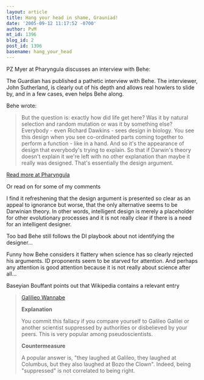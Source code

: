 ```yaml
---
layout: article
title: Hang your head in shame, Grauniad!
date: '2005-09-12 11:17:52 -0700'
author: PvM
mt_id: 1396
blog_id: 2
post_id: 1396
basename: hang_your_head
---
```

PZ Myer at Pharyngula discusses an interview with Behe:

The Guardian has published a pathetic interview with Behe. The interviewer, John Sutherland, is clearly out of his depth and allows real howlers to slide by, and in a few cases, even helps Behe along.

Behe wrote:

> But the question is: exactly how did life get here? Was it by natural selection and random mutation or was it by something else? Everybody - even Richard Dawkins - sees design in biology. You see this design when you see co-ordinated parts coming together to perform a function - like in a hand. And so it's the appearance of design that everybody's trying to explain. So that if Darwin's theory doesn't explain it we're left with no other explanation than maybe it really was designed. That's essentially the design argument.

[Read more at Pharyngula](http://pharyngula.org/index/weblog/comments/hang_your_head_in_shame_grauniad/)

Or read on for some of my comments

I find it refreshening that the design argument is presented so clear as an appeal to ignorance but worse, that the only alternative seems to be Darwinian theory. In other words, intelligent design is merely a placeholder for other evolutionary processes and it is not really clear if there is a need for an intelligent designer.

Too bad Behe still follows the DI playbook about not identifying the designer... 

Funny how Behe considers it flattery when science has so clearly rejected his arguments. ID  proponents seem to be starved for attention. And perhaps any attention is good attention because it is not really about science after all...

Baseyian Bouffant points out that Wikipedia contains a relevant entry

> [Galilieo Wannabe](http://pharyngula.org/index?URL=http://wiki.cotch.net/index.php/Galileo_Wannabe)
> 
> **Explanation**
> 
> You commit this fallacy if you compare yourself to Galileo Galilei or another scientist suppressed by authorities or disbelieved by your peers. This is very popular among pseudoscientists.
> 
> **Countermeasure**
> 
> A popular answer is, "they laughed at Galileo, they laughed at Columbus, but they also laughed at Bozo the Clown". Indeed, being "suppressed" is not correlated to being right.
